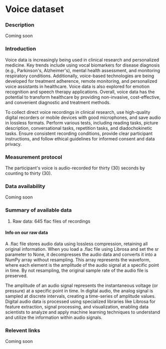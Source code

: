 # Voice dataset  

### Description 

Coming soon

### Introduction

Voice data is increasingly being used in clinical research and personalized medicine. Key trends include using vocal biomarkers for disease diagnosis (e.g., Parkinson's, Alzheimer's), mental health assessment, and monitoring respiratory conditions. Additionally, voice-based technologies are being developed for treatment adherence, remote monitoring, and personalized voice assistants in healthcare. Voice data is also explored for emotion recognition and speech therapy applications. Overall, voice data has the potential to transform healthcare by providing non-invasive, cost-effective, and convenient diagnostic and treatment methods.

To collect direct voice recordings in clinical research, use high-quality digital recorders or mobile devices with good microphones, and save audio in lossless formats. Perform various tests, including reading tasks, picture description, conversational tasks, repetition tasks, and diadochokinetic tasks. Ensure consistent recording conditions, provide clear participant instructions, and follow ethical guidelines for informed consent and data privacy.


### Measurement protocol 
<!-- long measurment protocol for the data browser -->
The participant's voice is audio-recorded for thirty (30) seconds by counting to thirty (30).

### Data availability 
<!-- for the example notebooks -->
Coming soon

### Summary of available data
<!-- for the data browser -->
1. Raw data: 645 flac files of recordings

#### Info on our raw data
A .flac file stores audio data using lossless compression, retaining all original information. When you load a .flac file using Librosa and set the sr parameter to None, it decompresses the audio data and converts it into a NumPy array without resampling. This array represents the waveform, where each element is the amplitude of the audio signal at a specific point in time. By not resampling, the original sample rate of the audio file is preserved.

The amplitude of an audio signal represents the instantaneous voltage (or pressure) at a specific point in time. In digital audio, the analog signal is sampled at discrete intervals, creating a time-series of amplitude values. Digital audio data is processed using specialized libraries like Librosa for feature extraction, signal processing, and visualization, enabling data scientists to analyze and apply machine learning techniques to understand and utilize the information within audio signals.


### Relevent links

Coming soon
